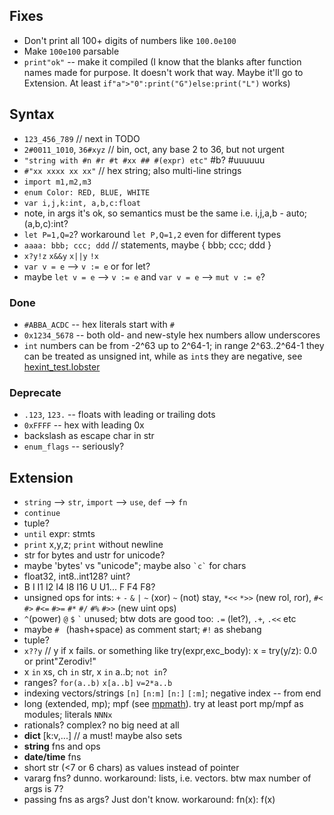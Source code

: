 ## Fixes

* Don't print all 100+ digits of numbers like `100.0e100`
* Make `100e100` parsable
* `print"ok"` -- make it compiled (I know that the blanks after function names made for purpose. It doesn't work that way. Maybe it'll go to Extension. At least `if"a">"0":print("G")else:print("L")` works)

## Syntax

* `123_456_789` // next in TODO
* `2#0011_1010`, `36#xyz` // bin, oct, any base 2 to 36, but not urgent
* `"string with #n #r #t #xx ## #(expr) etc"` #b? #uuuuuu
* `#"xx xxxx xx xx"` // hex string; also multi-line strings
* `import m1,m2,m3`
* `enum Color: RED, BLUE, WHITE`
* `var i,j,k:int, a,b,c:float`
* note, in args it's ok, so semantics must be the same i.e. i,j,a,b - auto; (a,b,c):int?
* `let P=1,Q=2`? workaround `let P,Q=1,2` even for different types
* `aaaa: bbb; ccc; ddd` // statements, maybe { bbb; ccc; ddd }
* `x?y!z` `x&&y` `x||y` `!x`
* `var v = e` --> `v := e` or for let?
* maybe `let v = e` --> `v := e` and `var v = e` --> `mut v := e`?

### Done

* `#ABBA_ACDC` -- hex literals start with `#`
* `0x1234_5678` -- both old- and new-style hex numbers allow underscores
* `int` numbers can be from -2^63 up to 2^64-1; in range 2^63..2^64-1 they can be treated as unsigned int, while as `int`s they are negative, see [hexint\_test.lobster](tests/hexint_test.lobster)

### Deprecate

* `.123`, `123.` -- floats with leading or trailing dots
* `0xFFFF` -- hex with leading 0x
* backslash as escape char in str
* `enum_flags` -- seriously?

## Extension

* `string` --> `str`, `import` --> `use`, `def` --> `fn`
* `continue`
* tuple?
* `until` expr: stmts
* `print` x,y,z; `print` without newline
* str for bytes and ustr for unicode?
* maybe 'bytes' vs "unicode"; maybe also ``` `c` ``` for chars
* float32, int8..int128? uint?
* B I I1 I2 I4 I8 I16 U U1... F F4 F8?
* unsigned ops for ints: `+` `-` `&` `|` `~` (xor) `~` (not) stay, `*<<` `*>>` (new rol, ror), `#<` `#>` `#<=` `#>=` `#*` `#/` `#%` `#>>` (new uint ops)
* `^`(power) `@` `$` ``` ` ``` unused; btw dots are good too: `.=` (let?), `.+`, `.<<` etc
* maybe `# ` (hash+space) as comment start; `#!` as shebang
* tuple?
* `x??y` // y if x fails. or something like try(expr,exc_body): x = try(y/z): 0.0 or print"Zerodiv!"
* x `in` xs, ch `in` str, x `in` a..b; `not in`?
* ranges? `for(a..b)` `x[a..b]` `v=2*a..b`
* indexing vectors/strings `[n]` `[n:m]` `[n:]` `[:m]`; negative index -- from end
* long (extended, mp); mpf (see [mpmath](https://github.com/mpmath/mpmath)). try at least port mp/mpf as modules; literals `NNNx`
* rationals? complex? no big need at all
* **dict** [k:v,...] // a must! maybe also sets
* **string** fns and ops
* **date/time** fns
* short str (<7 or 6 chars) as values instead of pointer
* vararg fns? dunno. workaround: lists, i.e. vectors. btw max number of args is 7?
* passing fns as args? Just don't know. workaround: fn(x): f(x)
